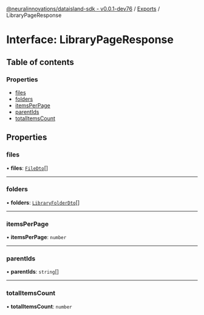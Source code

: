 [@neuralinnovations/dataisland-sdk - v0.0.1-dev76](../../README.md) / [Exports](../modules.md) / LibraryPageResponse

# Interface: LibraryPageResponse

## Table of contents

### Properties

- [files](LibraryPageResponse.md#files)
- [folders](LibraryPageResponse.md#folders)
- [itemsPerPage](LibraryPageResponse.md#itemsperpage)
- [parentIds](LibraryPageResponse.md#parentids)
- [totalItemsCount](LibraryPageResponse.md#totalitemscount)

## Properties

### files

• **files**: [`FileDto`](FileDto.md)[]

___

### folders

• **folders**: [`LibraryFolderDto`](LibraryFolderDto.md)[]

___

### itemsPerPage

• **itemsPerPage**: `number`

___

### parentIds

• **parentIds**: `string`[]

___

### totalItemsCount

• **totalItemsCount**: `number`
